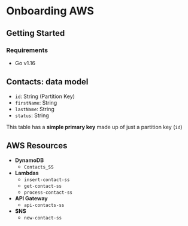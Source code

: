 # Onboarding AWS

## Getting Started

### Requirements

- Go v1.16

## Contacts: data model

- `id`: String (Partition Key)
- `firstName`: String
- `lastName`: String
- `status`: String

This table has a **simple primary key** made up of just a partition key (`id`)

## AWS Resources

- **DynamoDB**
    - `Contacts_SS`
- **Lambdas**
    - `insert-contact-ss`
    - `get-contact-ss`
    - `process-contact-ss`
- **API Gateway**
    - `api-contacts-ss`
- **SNS**
    - `new-contact-ss`